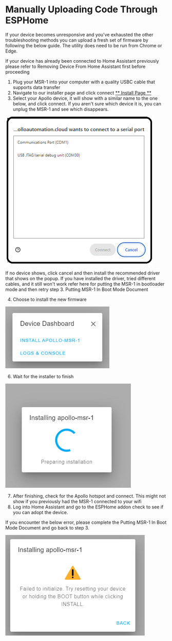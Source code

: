 # Manually Uploading Code Through ESPHome

If your device becomes unresponsive and you've exhausted the other troubleshooting methods you can upload a fresh set of firmware by following the below guide. The utility does need to be run from Chrome or Edge.

If your device has already been connected to Home Assistant previously please refer to Removing Device From Home Assistant first before proceeding

1. Plug your MSR-1 into your computer with a quality USBC cable that supports data transfer
2. Navigate to our installer page and click connect [\*\* Install Page \*\*](https://apolloautomation.github.io/MSR-1/)
3. Select your Apollo device, it will show with a similar name to the one below, and click connect. If you aren't sure which device it is, you can unplug the MSR-1 and see which disappears.

![ComSelection.png](../assets/comselection.png)

If no device shows, click cancel and then install the recommended driver that shows on the popup. If you have installed the driver, tried different cables, and it still won't work refer here for putting the MSR-1 in bootloader mode and then retry step 3. Putting MSR-1 In Boot Mode Document

4. Choose to install the new firmware

![](../assets/image-1698806750134.png)

6. Wait for the installer to finish

![](../assets/image-1698806082666.png)

7. After finishing, check for the Apollo hotspot and connect. This might not show if you previously had the MSR-1 connected to your wifi
8. Log into Home Assistant and go to the ESPHome addon check to see if you can adopt the device.

If you encounter the below error, please complete the Putting MSR-1 In Boot Mode Document and go back to step 3.

![](../assets/image-1698806793309.png)